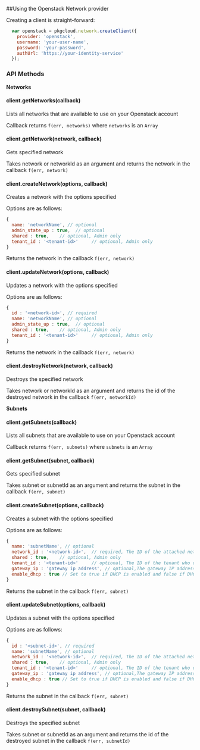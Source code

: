 ##Using the Openstack Network provider

Creating a client is straight-forward:

``` js
  var openstack = pkgcloud.network.createClient({
    provider: 'openstack',
    username: 'your-user-name',
    password: 'your-password',
    authUrl: 'https://your-identity-service'
  });
```
### API Methods

**Networks**

#### client.getNetworks(callback)
Lists all networks that are available to use on your Openstack account

Callback returns `f(err, networks)` where `networks` is an `Array`

#### client.getNetwork(network, callback)
Gets specified network

Takes network or networkId as an argument and returns the network in the callback
`f(err, network)`

#### client.createNetwork(options, callback)
Creates a network with the options specified

Options are as follows:

```js
{
  name: 'networkName', // optional
  admin_state_up : true,  // optional
  shared : true,    // optional, Admin only
  tenant_id : '<tenant-id>'     // optional, Admin only
}
```
Returns the network in the callback `f(err, network)`

#### client.updateNetwork(options, callback)
Updates a network with the options specified

Options are as follows:

```js
{
  id : '<network-id>', // required
  name: 'networkName', // optional
  admin_state_up : true,  // optional
  shared : true,    // optional, Admin only
  tenant_id : '<tenant-id>'     // optional, Admin only
}
```
Returns the network in the callback `f(err, network)`

#### client.destroyNetwork(network, callback)
Destroys the specified network

Takes network or networkId as an argument  and returns the id of the destroyed network in the callback `f(err, networkId)`

**Subnets**

#### client.getSubnets(callback)
Lists all subnets that are available to use on your Openstack account

Callback returns `f(err, subnets)` where `subnets` is an `Array`

#### client.getSubnet(subnet, callback)
Gets specified subnet

Takes subnet or subnetId as an argument and returns the subnet in the callback
`f(err, subnet)`

#### client.createSubnet(options, callback)
Creates a subnet with the options specified

Options are as follows:

```js
{
  name: 'subnetName', // optional
  network_id : '<network-id>',  // required, The ID of the attached network.
  shared : true,    // optional, Admin only
  tenant_id : '<tenant-id>'     // optional, The ID of the tenant who owns the network. Admin-only
  gateway_ip : 'gateway ip address', // optional,The gateway IP address.
  enable_dhcp : true // Set to true if DHCP is enabled and false if DHCP is disabled.
}
```
Returns the subnet in the callback `f(err, subnet)`

#### client.updateSubnet(options, callback)
Updates a subnet with the options specified

Options are as follows:

```js
{
  id : '<subnet-id>', // required
  name: 'subnetName', // optional
  network_id : '<network-id>',  // required, The ID of the attached network.
  shared : true,    // optional, Admin only
  tenant_id : '<tenant-id>'     // optional, The ID of the tenant who owns the network. Admin-only
  gateway_ip : 'gateway ip address', // optional,The gateway IP address.
  enable_dhcp : true // Set to true if DHCP is enabled and false if DHCP is disabled.
}
```
Returns the subnet in the callback `f(err, subnet)`

#### client.destroySubnet(subnet, callback)
Destroys the specified subnet

Takes subnet or subnetId as an argument  and returns the id of the destroyed subnet in the callback `f(err, subnetId)`
